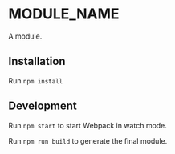 # MODULE_NAME

A module.


## Installation

Run `npm install`

## Development

Run `npm start` to start Webpack in watch mode.

Run `npm run build` to generate the final module.

